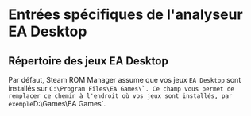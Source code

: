 # Entrées spécifiques de l'analyseur EA Desktop

## Répertoire des jeux EA Desktop

Par défaut, Steam ROM Manager assume que vos jeux `EA Desktop` sont installés sur ``C:\Program Files\EA Games\`. Ce champ vous permet de remplacer ce chemin à l'endroit où vos jeux sont installés, par exemple``D:\Games\EA Games`.
